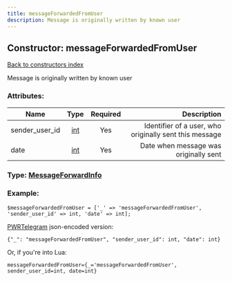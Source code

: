 ```yaml
---
title: messageForwardedFromUser
description: Message is originally written by known user
---
```

## Constructor: messageForwardedFromUser  
[Back to constructors index](index.md)



Message is originally written by known user

### Attributes:

| Name     |    Type       | Required | Description |
|----------|:-------------:|:--------:|------------:|
|sender\_user\_id|[int](../types/int.md) | Yes|Identifier of a user, who originally sent this message|
|date|[int](../types/int.md) | Yes|Date when message was originally sent|



### Type: [MessageForwardInfo](../types/MessageForwardInfo.md)


### Example:

```
$messageForwardedFromUser = ['_' => 'messageForwardedFromUser', 'sender_user_id' => int, 'date' => int];
```  

[PWRTelegram](https://pwrtelegram.xyz) json-encoded version:

```
{"_": "messageForwardedFromUser", "sender_user_id": int, "date": int}
```


Or, if you're into Lua:  


```
messageForwardedFromUser={_='messageForwardedFromUser', sender_user_id=int, date=int}

```


